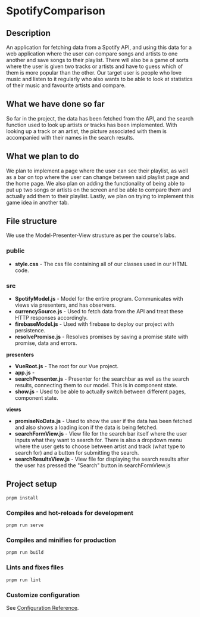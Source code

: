 # SpotifyComparison

## Description

An application for fetching data from a Spotify API, and using this data for a web application where the user can compare songs and artists to one another and save songs to their playlist. There will also be a game of sorts where the user is given two tracks or artists and have to guess which of them is more popular than the other. Our target user is people who love music and listen to it regularly who also wants to be able to look at statistics of their music and favourite artists and compare.

## What we have done so far

So far in the project, the data has been fetched from the API, and the search function used to look up artists or tracks has been implemented. With looking up a track or an artist, the picture associated with them is accompanied with their names in the search results. 

## What we plan to do

We plan to implement a page where the user can see their playlist, as well as a bar on top where the user can change between said playlist page and the home page. We also plan on adding the functionality of being able to put up two songs or artists on the screen and be able to compare them and actually add them to their playlist. Lastly, we plan on trying to implement this game idea in another tab. 

## File structure

We use the Model-Presenter-View strusture as per the course's labs.

### public

- <strong>style.css</strong> - The css file containing all of our classes used in our HTML code.

### src

- <strong>SpotifyModel.js</strong> - Model for the entire program. Communicates with views via presenters, and has observers.
- <strong>currencySource.js</strong> - Used to fetch data from the API and treat these HTTP responses accordingly.
- <strong>firebaseModel.js</strong> - Used with firebase to deploy our project with persistence.
- <strong>resolvePromise.js</strong> - Resolves promises by saving a promise state with promise, data and errors.

<strong>presenters</strong>

- <strong>VueRoot.js</strong> - The root for our Vue project.
- <strong>app.js</strong> - 
- <strong>searchPresenter.js</strong> - Presenter for the searchbar as well as the search results, connecting them to our model. This is in component state.
- <strong>show.js</strong> - Used to be able to actually switch between different pages, component state.

<strong>views</strong>

- <strong>promiseNoData.js</strong> - Used to show the user if the data has been fetched and also shows a loading icon if the data is being fetched.
- <strong>searchFormView.js</strong> - View file for the search bar itself where the user inputs what they want to search for. There is also a dropdown menu where the user gets to choose between artist and track (what type to search for) and a button for submitting the search.
- <strong>searchResultsView.js</strong> - View file for displaying the search results after the user has pressed the "Search" button in searchFormView.js

## Project setup
```
pnpm install
```

### Compiles and hot-reloads for development
```
pnpm run serve
```

### Compiles and minifies for production
```
pnpm run build
```

### Lints and fixes files
```
pnpm run lint
```

### Customize configuration
See [Configuration Reference](https://cli.vuejs.org/config/).